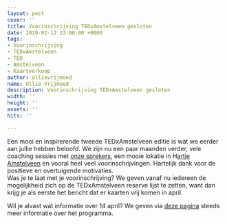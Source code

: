 ```yaml
---
layout: post
cover: ''
title: Voorinschrijving TEDxAmstelveen gesloten
date: 2019-02-12 23:00:00 +0000
tags:
- Voorinschrijving
- TEDxAmstelveen
- TED
- Amstelveen
- Kaartverkoop
author: ollievrijmoed
name: Ollie Vrijmoed
description: Voorinschrijving TEDxAmstelveen gesloten
width: ''
height: ''
assets: ''
hits: ''

---
```

Een mooi en inspirerende tweede <span class="redx">TEDxAmstelveen</span> editie is wat we eerder aan jullie hebben beloofd. We zijn nu een paar maanden verder, vele coaching sessies met [onze sprekers](https://tedxamstelveen.com/sprekers/ "Sprekers"), een mooie lokatie in H[artje Amstelveen](https://tedxamstelveen.com/tedx-14-april-2019-in-de-schouwburg-amstelveen/ "Hartje Amstelveen") en vooral heel veel voorinschrijvingen. Hartelijk dank voor de positieve en overtuigende motivaties.  
Was je te laat met je voorinschrijving? We geven vanaf nu iedereen de mogelijkheid zich op de TEDxAmstelveen reserve lijst te zetten, want dan krijg je als eerste het bericht dat er kaarten vrij komen in april.

Wil je alvast wat informatie over 14 april? We geven via [deze pagina](https://tedxamstelveen.com/event/ "Events") steeds meer informatie over het programma.